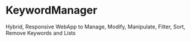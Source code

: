 # KeywordManager
Hybrid, Responsive WebApp to Manage, Modify, Manipulate, Filter, Sort, Remove Keywords and Lists
